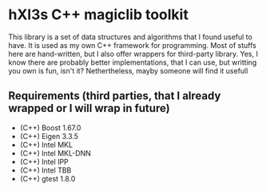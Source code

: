 # hXl3s C++ magiclib toolkit

This library is a set of data structures and algorithms that I found useful to have. It is used as my own C++ framework for programming. Most of stuffs here are hand-written, but I also offer wrappers for third-party library. Yes, I know there are probably better implementations, that I can use, but writting you own is fun, isn't it? Nethertheless, mayby someone will find it usefull

## Requirements (third parties, that I already wrapped or I will wrap in future)

- (C++) Boost 1.67.0
- (C++) Eigen 3.3.5
- (C++) Intel MKL
- (C++) Intel MKL-DNN
- (C++) Intel IPP
- (C++) Intel TBB
- (C++) gtest 1.8.0